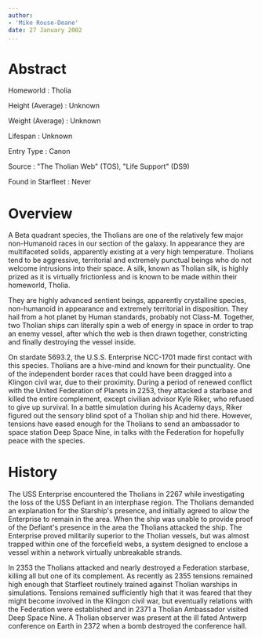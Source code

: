 ```yaml
---
author:
- 'Mike Rouse-Deane'
date: 27 January 2002
...
```


Abstract
========

Homeworld
:   Tholia

Height (Average)
:   Unknown

Weight (Average)
:   Unknown

Lifespan
:   Unknown

Entry Type
:   Canon

Source
:   "The Tholian Web" (TOS), "Life Support" (DS9)

Found in Starfleet
:   Never

Overview
========

A Beta quadrant species, the Tholians are one of the relatively few
major non-Humanoid races in our section of the galaxy. In appearance
they are multifaceted solids, apparently existing at a very high
temperature. Tholians tend to be aggressive, territorial and extremely
punctual beings who do not welcome intrusions into their space. A silk,
known as Tholian silk, is highly prized as it is virtually frictionless
and is known to be made within their homeworld, Tholia.

They are highly advanced sentient beings, apparently crystalline
species, non-humanoid in appearance and extremely territorial in
disposition. They hail from a hot planet by Human standards, probably
not Class-M. Together, two Tholian ships can literally spin a web of
energy in space in order to trap an enemy vessel, after which the web is
then drawn together, constricting and finally destroying the vessel
inside.

On stardate 5693.2, the U.S.S. Enterprise NCC-1701 made first contact
with this species. Tholians are a hive-mind and known for their
punctuality. One of the independent border races that could have been
dragged into a Klingon civil war, due to their proximity. During a
period of renewed conflict with the United Federation of Planets in
2253, they attacked a starbase and killed the entire complement, except
civilian advisor Kyle Riker, who refused to give up survival. In a
battle simulation during his Academy days, Riker figured out the sensory
blind spot of a Tholian ship and hid there. However, tensions have eased
enough for the Tholians to send an ambassador to space station Deep
Space Nine, in talks with the Federation for hopefully peace with the
species.

History
=======

The USS Enterprise encountered the Tholians in 2267 while investigating
the loss of the USS Defiant in an interphase region. The Tholians
demanded an explanation for the Starship's presence, and initially
agreed to allow the Enterprise to remain in the area. When the ship was
unable to provide proof of the Defiant's presence in the area the
Tholians attacked the ship. The Enterprise proved militarily superior to
the Tholian vessels, but was almost trapped within one of the forcefield
webs, a system designed to enclose a vessel within a network virtually
unbreakable strands.

In 2353 the Tholians attacked and nearly destroyed a Federation
starbase, killing all but one of its complement. As recently as 2355
tensions remained high enough that Starfleet routinely trained against
Tholian warships in simulations. Tensions remained sufficiently high
that it was feared that they might become involved in the Klingon civil
war, but eventually relations with the Federation were established and
in 2371 a Tholian Ambassador visited Deep Space Nine. A Tholian observer
was present at the ill fated Antwerp conference on Earth in 2372 when a
bomb destroyed the conference hall.

